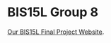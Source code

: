 # BIS15L Group 8
[Our BIS15L Final Project Website](https://v-srinidhi.github.io/group8-finalproject/).

 
